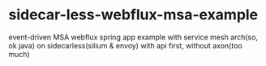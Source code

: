 # sidecar-less-webflux-msa-example
event-driven MSA webflux spring app example with service mesh arch(so, ok java) on sidecarless(silium & envoy) with api first, without axon(too much)
